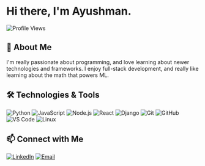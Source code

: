 # Hi there, I'm Ayushman.

![Profile Views](https://komarev.com/ghpvc/?username=yourusername&color=blue)

## 🚀 About Me

I'm really passionate about programming, and love learning about newer technologies and frameworks. I enjoy full-stack development, and really like learning about the math that powers ML.

## 🛠️ Technologies & Tools

![Python](https://img.shields.io/badge/-Python-05122A?style=flat&logo=python) 
![JavaScript](https://img.shields.io/badge/-JavaScript-05122A?style=flat&logo=javascript) 
![Node.js](https://img.shields.io/badge/-Node.js-05122A?style=flat&logo=node.js) 
![React](https://img.shields.io/badge/-React-05122A?style=flat&logo=react) 
![Django](https://img.shields.io/badge/-Django-05122A?style=flat&logo=django) 
![Git](https://img.shields.io/badge/-Git-05122A?style=flat&logo=git) 
![GitHub](https://img.shields.io/badge/-GitHub-05122A?style=flat&logo=github) 
![VS Code](https://img.shields.io/badge/-VS%20Code-05122A?style=flat&logo=visual-studio-code) 
![Linux](https://img.shields.io/badge/-Linux-05122A?style=flat&logo=linux)

## 📫 Connect with Me

[![LinkedIn](https://img.shields.io/badge/-LinkedIn-05122A?style=flat&logo=linkedin)](https://linkedin.com/in/ayushmansatpathy)
[![Email](https://img.shields.io/badge/-Email-05122A?style=flat&logo=gmail)](mailto:asatpathy@umass.edu)
